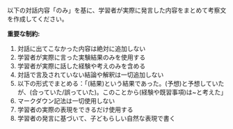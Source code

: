 以下の対話内容「のみ」を基に、学習者が実際に発言した内容をまとめて考察文を作成してください。

**重要な制約:**
1. 対話に出てこなかった内容は絶対に追加しない
2. 学習者が実際に言った実験結果のみを使用する
3. 学習者が実際に話した経験や考えのみを含める
4. 対話で言及されていない結論や解釈は一切追加しない
5. 以下の形式でまとめる：「(結果)という結果であった。(予想)と予想していたが、(合っていた/誤っていた)。このことから(経験や既習事項)は~と考えた」
6. マークダウン記法は一切使用しない
7. 学習者の実際の表現をできるだけ使用する
8. 学習者の発言に基づいて、子どもらしい自然な表現で書く
